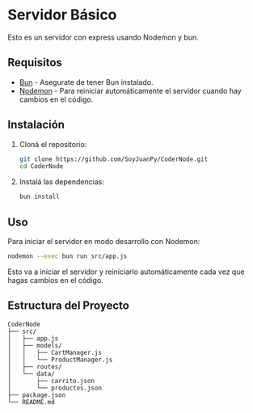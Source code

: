 # Servidor Básico

Esto es un servidor con express usando Nodemon y bun.

## Requisitos

- [Bun](https://bun.sh/) - Asegurate de tener Bun instalado.
- [Nodemon](https://nodemon.io/) - Para reiniciar automáticamente el servidor cuando hay cambios en el código.

## Instalación

1. Cloná el repositorio:

   ```bash
   git clone https://github.com/SoyJuanPy/CoderNode.git
   cd CoderNode
   ```

2. Instalá las dependencias:

   ```bash
   bun install
   ```

## Uso

Para iniciar el servidor en modo desarrollo con Nodemon:

```bash
nodemon --exec bun run src/app.js
```

Esto va a iniciar el servidor y reiniciarlo automáticamente cada vez que hagas cambios en el código.

## Estructura del Proyecto

```plaintext
CoderNode
├── src/
│   ├── app.js
│   ├── models/
│   │   ├── CartManager.js
│   │   └── ProductManager.js
│   ├── routes/
│   └── data/
│       ├── carrito.json
│       └── productos.json
├── package.json
└── README.md
```
